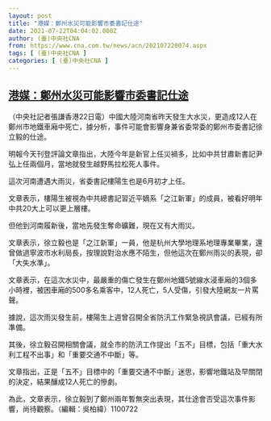 ```yaml
---
layout: post
title: "港媒：鄭州水災可能影響市委書記仕途"
date: 2021-07-22T04:04:02.000Z
author: (臺)中央社CNA
from: https://www.cna.com.tw/news/acn/202107220074.aspx
tags: [ (臺)中央社CNA ]
categories: [ (臺)中央社CNA ]
---
```

<!--1626926642000-->
[港媒：鄭州水災可能影響市委書記仕途](https://www.cna.com.tw/news/acn/202107220074.aspx)
------

<div>
<div></div><div class="paragraph"><p>（中央社記者張謙香港22日電）中國大陸河南省昨天發生大水災，更造成12人在鄭州市地鐵車廂中死亡，據分析，事件可能會影響身兼省委常委的鄭州市委書記徐立毅的仕途。</p><p>明報今天刊登評論文章指出，大陸今年是新官上任災禍多，比如中共甘肅新書記尹弘上任兩個月，當地就發生越野馬拉松死人事件。</p><p>這次河南遭遇大雨災，省委書記樓陽生也是6月初才上任。</p><p>文章表示，樓陽生被視為中共總書記習近平嫡系「之江新軍」的成員，被看好明年中共20大上可以更上層樓。</p><p>但他到河南履新後，當地先發生奪命礦難，現在又有大雨災。</p><p>文章表示，徐立毅也是「之江新軍」一員，他是杭州大學地理系地理專業畢業，還曾做過寧波市水利局長，按理說對治水應不陌生，但他這次在鄭州雨災的表現，卻「大失水準」。</p><p>文章表示，在這次水災中，最嚴重的傷亡發生在鄭州地鐵5號線水浸車廂的3個多小時裡，被困車廂的500多名乘客中，12人死亡，5人受傷，引發大陸網友一片罵聲。</p><p>據說，這次雨災發生前，樓陽生上週曾召開全省防汛工作緊急視訊會議，已經有所準備。</p><p>其後，徐立毅召開相關會議，就全市的防汛工作提出「五不」目標，包括「重大水利工程不出事」和「重要交通不中斷」等。</p><p>文章指出，正是「五不」目標中的「重要交通不中斷」迷思，影響地鐵站及早關閉的決定，結果釀成12人死亡的慘劇。</p><p>為此，文章表示，徐立毅到了鄭州兩年暫無突出表現，其仕途會否受這次事件影響，尚待觀察。（編輯：吳柏緯）1100722</p></div>
</div>
